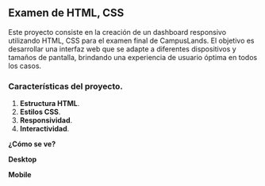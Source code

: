 ## Examen de HTML, CSS

Este proyecto consiste en la creación de un dashboard responsivo utilizando HTML, CSS para el examen final de CampusLands. El objetivo es desarrollar una interfaz web que se adapte a diferentes dispositivos y tamaños de pantalla, brindando una experiencia de usuario óptima en todos los casos.

### Características del proyecto.

1. **Estructura HTML**.
2. **Estilos CSS**.
3. **Responsividad**.
4. **Interactividad**.

**¿Cómo se ve?**

**Desktop**



**Mobile**

